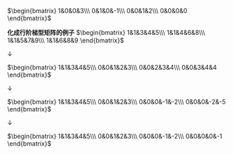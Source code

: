 $\begin{bmatrix}
1&0&0&3\\\ 
0&1&0&-1\\\ 
0&0&1&2\\\ 
0&0&0&0
\end{bmatrix}$

**化成行阶梯型矩阵的例子**
$\begin{bmatrix}
1&1&3&4&5\\\ 
1&1&4&6&8\\\ 
1&1&5&7&9\\\ 
1&1&6&8&9
\end{bmatrix}$

$\downarrow$

$\begin{bmatrix}
1&1&3&4&5\\\ 
0&0&1&2&3\\\ 
0&0&2&3&4\\\ 
0&0&3&4&4
\end{bmatrix}$

$\downarrow$

$\begin{bmatrix}
1&1&3&4&5\\\ 
0&0&1&2&3\\\ 
0&0&0&-1&-2\\\ 
0&0&0&-2&-5
\end{bmatrix}$

$\downarrow$

$\begin{bmatrix}
1&1&3&4&5\\\ 
0&0&1&2&3\\\ 
0&0&0&-1&-2\\\ 
0&0&0&0&-1
\end{bmatrix}$